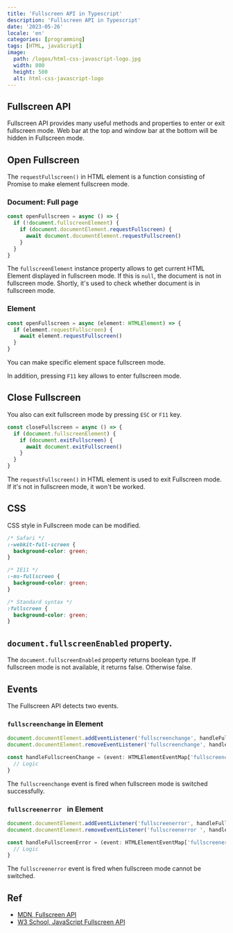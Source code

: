 ```yaml
---
title: 'Fullscreen API in Typescript'
description: 'Fullscreen API in Typescript'
date: '2023-05-26'
locale: 'en'
categories: [programming]
tags: [HTML, javaScript]
image:
  path: /logos/html-css-javascript-logo.jpg
  width: 800
  height: 500
  alt: html-css-javascript-logo
---
```

## Fullscreen API
Fullscreen API provides many useful methods and properties to enter or exit fullscreen mode. 
Web bar at the top and window bar at the bottom will be hidden in Fullscreen mode.

## Open Fullscreen
The `requestFullscreen()` in HTML element is a function consisting of Promise to make element fullscreen mode.
### Document: Full page
```typescript
const openFullscreen = async () => {
  if (!document.fullscreenElement) {
    if (document.documentElement.requestFullscreen) {
      await document.documentElement.requestFullscreen()
    }
  }
}
```
The `fullscreenElement` instance property allows to get current HTML Element displayed in fullscreen mode. 
If this is `null`, the document is not in fullscreen mode. Shortly, it's used to check whether document is in fullscreen mode.

### Element
```typescript
const openFullscreen = async (element: HTMLElement) => {
  if (element.requestFullscreen) {
    await element.requestFullscreen()
  }
}
```
You can make specific element space fullscreen mode. 

In addition, pressing `F11` key allows to enter fullscreen mode.

## Close Fullscreen
You also can exit fullscreen mode by pressing `ESC` or `F11` key.
```typescript
const closeFullscreen = async () => {
  if (document.fullscreenElement) {
    if (document.exitFullscreen) {
      await document.exitFullscreen()
    }
  }
}
```
The `requestFullscreen()` in HTML element is used to exit Fullscreen mode. If it's not in fullscreen mode, it won't be worked.

## CSS
CSS style in Fullscreen mode can be modified.
```css
/* Safari */
:-webkit-full-screen {
  background-color: green;
}

/* IE11 */
:-ms-fullscreen {
  background-color: green;
}

/* Standard syntax */
:fullscreen {
  background-color: green;
}
```

## `document.fullscreenEnabled` property.
The `document.fullscreenEnabled` property returns boolean type. If fullscreen mode is not available, it returns false. Otherwise false.

## Events
The Fullscreen API detects two events.

### `fullscreenchange` in Element
```typescript
document.documentElement.addEventListener('fullscreenchange', handleFullscreenChange)
document.documentElement.removeEventListener('fullscreenchange', handleFullscreenChange)

const handleFullscreenChange = (event: HTMLElementEventMap['fullscreenchange']) => {
  // Logic
}
```
The `fullscreenchange` event is fired when fullscreen mode is switched successfully.

### `fullscreenerror ` in Element
```typescript
document.documentElement.addEventListener('fullscreenerror', handleFullscreenError)
document.documentElement.removeEventListener('fullscreenerror ', handleFullscreenError)

const handleFullscreenError = (event: HTMLElementEventMap['fullscreenerror']) => { 
  // Logic
}
```
The `fullscreenerror` event is fired when fullscreen mode cannot be switched. 

## Ref
- [MDN, Fullscreen API](https://developer.mozilla.org/en-US/docs/Web/API/Fullscreen_API)
- [W3 School, JavaScript Fullscreen API](https://www.w3schools.com/JSREF/api_fullscreen.asp)
